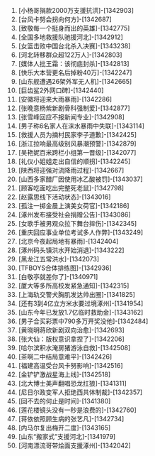 
1. [小杨哥捐款2000万支援抗洪]-[1342903]
1. [台风卡努会拐向何方]-[1342687]
1. [致敬每一个挺身而出的英雄]-[1342775]
1. [全国多地救援队驰援河北]-[1342912]
1. [女篮击败中国台北杀入决赛]-[1343238]
1. [河北转移群众超122万人]-[1342803]
1. [媒体人批王霜：该彻底封杀]-[1342813]
1. [快乐大本营更名后掉粉40万]-[1342247]
1. [山东舰遭遇26架外军无人机]-[1342665]
1. [巨齿鲨2外网口碑]-[1342440]
1. [安徽将迎来大雨暴雨]-[1342286]
1. [张晚意杨紫新剧骨科强制爱]-[1342877]
1. [张雪峰回应不报新闻专业]-[1342908]
1. [男子称6名家人在涞水暴雨中失联]-[1343114]
1. [救援人员为摘村民家李子道歉]-[1342425]
1. [浙江拉响最高级别风暴潮预警]-[1342879]
1. [吴艳妮百米跨栏小组第一晋级]-[1342077]
1. [礼仪小姐姐走出自信的顺拐]-[1342245]
1. [陕西将迎强对流降雨过程]-[1342667]
1. [山西多家醋厂因使用冰乙酸被罚]-[1343037]
1. [顾客吃面吃出完整死老鼠]-[1342798]
1. [赵露思线下活动状态]-[1343016]
1. [孤注一掷金晨上演美女荷官]-[1342186]
1. [涿州发布接受社会捐赠公告]-[1343086]
1. [女歌手被男观众拉下舞台摔伤]-[1342345]
1. [重庆回应事业单位考试多人作弊]-[1343249]
1. [北京今夜起局地有暴雨]-[1342404]
1. [涿州码头镇洪水开始消退]-[1343222]
1. [黑龙江五常洪水]-[1342073]
1. [TFBOYS合体排练图]-[1342936]
1. [白敬亭就差你了]-[1340971]
1. [厦大等多所高校发紧急通知]-[1342315]
1. [上海轨交警犬胸肌发达帅出圈]-[1341825]
1. [还有3到4亿立方米水要过境涿州]-[1341954]
1. [山东今年已发放1.7亿临时救助金]-[1343162]
1. [男子合买彩票中790多万开奖没他]-[1342484]
1. [黄晓明蒋欣新剧双向治愈]-[1342693]
1. [张大仙：版权意识拿捏了]-[1342206]
1. [哈尔滨积水淹房猪游泳自救]-[1342508]
1. [茶啊二中结局意难平]-[1342426]
1. [福建高温受台风卡努影响]-[1342516]
1. [金铲铲激战星海上线]-[1342518]
1. [北大博士美声翻唱恐龙扛狼]-[1341311]
1. [尼日尔政变军人拒绝西共体制裁]-[1342357]
1. [回不去的何止是时间]-[1341380]
1. [莲花楼镜头没有一秒是浪费的]-[1342760]
1. [蒋依依照顾生病的张艺凡]-[1342734]
1. [内马尔复出梅开二度]-[1343165]
1. [山东“搬家式”支援河北]-[1341979]
1. [河南漂流哥带烩面支援涿州]-[1342042]